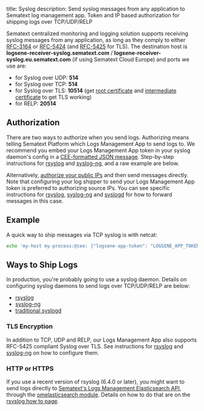 title: Syslog
description: Send syslog messages from any application to Sematext log management app. Token and IP based authorization for shipping logs over TCP/UDP/RELP

Sematext centralized monitoring and logging solution supports receiving syslog messages from any application, as long as
they comply to either [RFC-3164](https://tools.ietf.org/html/rfc3164) or
[RFC-5424](https://tools.ietf.org/html/rfc5424) (and
[RFC-5425](https://tools.ietf.org/html/rfc5425) for TLS). The
destination host is **logsene-receiver-syslog.sematext.com** / **logsene-receiver-syslog.eu.sematext.com** (if using Sematext Cloud Europe) and ports we use are:

  - for Syslog over UDP: **514**
  - for Syslog over TCP: **514**
  - for Syslog over TLS: **10514** (get [root certificate](https://apps.sematext.com/cert/DigiCert_Global_Root_CA.pem) and [intermediate certificate](https://apps.sematext.com/cert/DigiCertCA.pem) to get
    TLS working)
  - for RELP: **20514**

## Authorization

There are two ways to authorize when you send logs. Authorizing means telling Sematext Platform which Logs Management App to send logs to. We recommend you embed your Logs Management App token in your syslog daemon's config in a [CEE-formatted JSON message](json-messages-over-syslog). Step-by-step instructions for [rsyslog](rsyslog) and [syslog-ng](syslog-ng), and a raw example are below.

Alternatively, [authorize your public IPs](authorizing-ips-for-syslog) and then send messages directly. Note that configuring your log shipper to send your Logs Management App token is preferred to authorizing source IPs. You can see specific instructions for [rsyslog](rsyslog), [syslog-ng](syslog-ng) and [syslogd](syslogd) for how to forward messages in this case.  

## Example

A quick way to ship messages via TCP syslog is with netcat:

``` bash
echo 'my-host my-process:@cee: {"logsene-app-token": "LOGSENE_APP_TOKEN_GOES_HERE", "message": "hello world2!"}' | nc logsene-receiver-syslog.sematext.com 514
```

## Ways to Ship Logs

In production, you're probably going to use a syslog daemon. Details on configuring syslog daemons to send logs over TCP/UDP/RELP are below:

  - [rsyslog](rsyslog)
  - [syslog-ng](syslog-ng)
  - [traditional syslogd](syslogd)

### TLS Encryption

In addition to TCP, UDP and RELP, our Logs Management App also supports RFC-5425 compliant Syslog over TLS. See instructions for [rsyslog](rsyslog) and [syslog-ng](syslog-ng) on how to configure them.

### HTTP or HTTPS

If you use a recent version of rsyslog (6.4.0 or later), you might want to send logs directly to [Sematext's Logs Management Elasticsearch API](index-events-via-elasticsearch-api), through the [omelasticsearch module](http://www.rsyslog.com/doc/omelasticsearch.html). Details on how
to do that are on the [rsyslog how to page](rsyslog).
